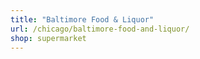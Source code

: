 ```yaml
---
title: "Baltimore Food & Liquor"
url: /chicago/baltimore-food-and-liquor/
shop: supermarket
---
```

